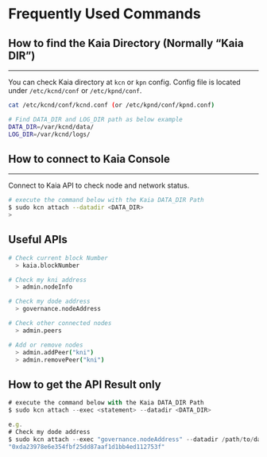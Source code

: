 # Frequently Used Commands

## How to find the Kaia Directory (Normally “Kaia DIR”)

---

You can check Kaia directory at `kcn` or `kpn` config. Config file is located under `/etc/kcnd/conf` or `/etc/kpnd/conf`.

```bash
cat /etc/kcnd/conf/kcnd.conf (or /etc/kpnd/conf/kpnd.conf)

# Find DATA_DIR and LOG_DIR path as below example
DATA_DIR=/var/kcnd/data/
LOG_DIR=/var/kcnd/logs/
```

## How to connect to Kaia Console

---

Connect to Kaia API to check node and network status.

```bash
# execute the command below with the Kaia DATA_DIR Path
$ sudo kcn attach --datadir <DATA_DIR>
> 
```

## Useful APIs

```bash
# Check current block Number
  > kaia.blockNumber

# Check my kni address
  > admin.nodeInfo

# Check my dode address
  > governance.nodeAddress

# Check other connected nodes
  > admin.peers

# Add or remove nodes
  > admin.addPeer("kni")
  > admin.removePeer("kni")
```

## How to get the API Result only

```jsx
# execute the command below with the Kaia DATA_DIR Path
$ sudo kcn attach --exec <statement> --datadir <DATA_DIR>

e.g.
# Check my dode address
$ sudo kcn attach --exec "governance.nodeAddress" --datadir /path/to/datadir
"0xda23978e6e354fbf25dd87aaf1d1bb4ed112753f"
```
